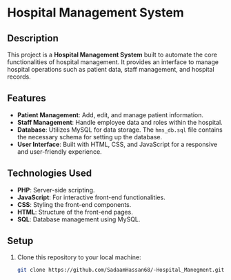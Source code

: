 # Hospital Management System

## Description
This project is a **Hospital Management System** built to automate the core functionalities of hospital management. It provides an interface to manage hospital operations such as patient data, staff management, and hospital records.

## Features
- **Patient Management**: Add, edit, and manage patient information.
- **Staff Management**: Handle employee data and roles within the hospital.
- **Database**: Utilizes MySQL for data storage. The `hms_db.sql` file contains the necessary schema for setting up the database.
- **User Interface**: Built with HTML, CSS, and JavaScript for a responsive and user-friendly experience.

## Technologies Used
- **PHP**: Server-side scripting.
- **JavaScript**: For interactive front-end functionalities.
- **CSS**: Styling the front-end components.
- **HTML**: Structure of the front-end pages.
- **SQL**: Database management using MySQL.

## Setup
1. Clone this repository to your local machine:
   ```bash
   git clone https://github.com/SadaamHassan68/-Hospital_Manegment.git
